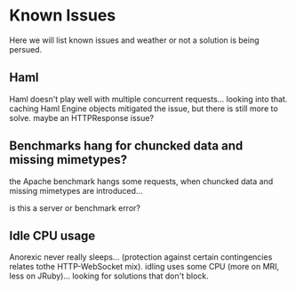 # Known Issues

Here we will list known issues and weather or not a solution is being persued.

## Haml

Haml doesn't play well with multiple concurrent requests... looking into that. caching Haml Engine objects mitigated the issue, but there is still more to solve. maybe an HTTPResponse issue?

## Benchmarks hang for chuncked data and missing mimetypes?

the Apache benchmark hangs some requests, when chuncked data and missing mimetypes are introduced...

is this a server or benchmark error?

## Idle CPU usage

Anorexic never really sleeps... (protection against certain contingencies relates tothe HTTP-WebSocket mix). idling uses some CPU (more on MRI, less on JRuby)... looking for solutions that don't block.